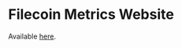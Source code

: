 # Filecoin Metrics Website

Available [here](https://blockscience.github.io/filecoin-metrics-website/).
